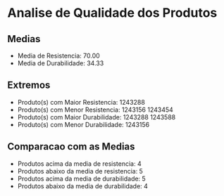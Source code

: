 # Analise de Qualidade dos Produtos

## Medias

- Media de Resistencia: 70.00
- Media de Durabilidade: 34.33

## Extremos

- Produto(s) com Maior Resistencia: 1243288 
- Produto(s) com Menor Resistencia: 1243156 1243454 
- Produto(s) com Maior Durabilidade: 1243288 1243588 
- Produto(s) com Menor Durabilidade: 1243156 
## Comparacao com as Medias

- Produtos acima da media de resistencia: 4
- Produtos abaixo da media de resistencia: 5
- Produtos acima da media de durabilidade: 5
- Produtos abaixo da media de durabilidade: 4
